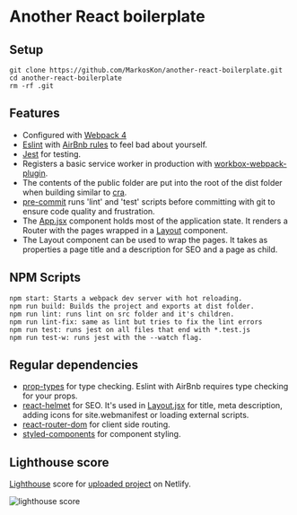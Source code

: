 # Another React boilerplate

## Setup
```
git clone https://github.com/MarkosKon/another-react-boilerplate.git 
cd another-react-boilerplate
rm -rf .git
```
## Features
* Configured with [Webpack 4](https://webpack.js.org)
* [Eslint](https://eslint.org/) with [AirBnb rules](https://github.com/airbnb/javascript/tree/master/packages/eslint-config-airbnb) to feel bad about yourself.
* [Jest](https://jestjs.io/) for testing.
* Registers a basic service worker in production with [workbox-webpack-plugin](https://developers.google.com/web/tools/workbox/modules/workbox-webpack-plugin).
* The contents of the public folder are put into the root of the dist folder when building similar to [cra](https://github.com/facebook/create-react-app).
* [pre-commit](https://github.com/pre-commit/pre-commit) runs 'lint' and 'test' scripts before committing with git to ensure code quality and frustration.
* The [App.jsx](https://github.com/MarkosKon/another-react-boilerplate/tree/master/src/App.jsx) component holds most of the application state. It renders a Router with the pages wrapped in a [Layout](https://github.com/MarkosKon/another-react-boilerplate/tree/master/src/layouts/Layout.jsx) component.
* The Layout component can be used to wrap the pages. It takes as properties a page title and a description for SEO and a page as child.

## NPM Scripts
```
npm start: Starts a webpack dev server with hot reloading.
npm run build: Builds the project and exports at dist folder.
npm run lint: runs lint on src folder and it's children.
npm run lint-fix: same as lint but tries to fix the lint errors
npm run test: runs jest on all files that end with *.test.js
npm run test-w: runs jest with the --watch flag.
```

## Regular dependencies
* [prop-types](https://reactjs.org/docs/typechecking-with-proptypes.html) for type checking. Eslint with AirBnb requires type checking for your props.
* [react-helmet](https://github.com/nfl/react-helmet) for SEO. It's used in [Layout.jsx](https://github.com/MarkosKon/another-react-boilerplate/tree/master/src/layouts/Layout.jsx) for title, meta description, adding icons for site.webmanifest or loading external scripts. 
* [react-router-dom](https://reacttraining.com/react-router/core) for client side routing.
* [styled-components](https://www.styled-components.com/) for component styling.

## Lighthouse score 

[Lighthouse](https://developers.google.com/web/tools/lighthouse/) score for [uploaded project](https://custom-boilerplate.netlify.com/) on Netlify.

![lighthouse score](https://github.com/MarkosKon/another-react-boilerplate/tree/master/public/images/lighthouse-score.jpg)